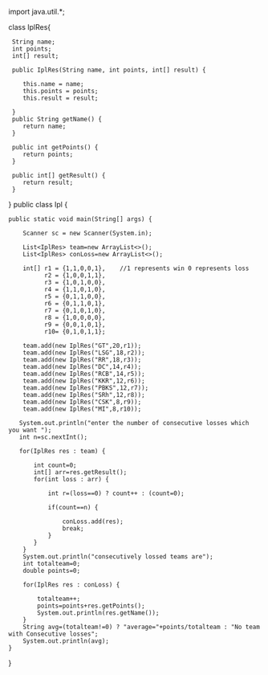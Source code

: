import java.util.*;

class IplRes{
	
	 String name;
	 int points;
	 int[] result;
	 
	 public IplRes(String name, int points, int[] result) {
		
		this.name = name;
		this.points = points;
		this.result = result;
		
	 }
	 public String getName() {
		return name;
	 }
	
	 public int getPoints() {
		return points;
	 }

	 public int[] getResult() {
		return result;
	 }	 
}
public class Ipl {

	public static void main(String[] args) {
		
		Scanner sc = new Scanner(System.in);
		
		List<IplRes> team=new ArrayList<>();
		List<IplRes> conLoss=new ArrayList<>();
		
		int[] r1 = {1,1,0,0,1},    //1 represents win 0 represents loss
			  r2 = {1,0,0,1,1},
			  r3 = {1,0,1,0,0},
			  r4 = {1,1,0,1,0},
			  r5 = {0,1,1,0,0},
			  r6 = {0,1,1,0,1},
			  r7 = {0,1,0,1,0},
			  r8 = {1,0,0,0,0},
			  r9 = {0,0,1,0,1},
			  r10= {0,1,0,1,1};
		
		team.add(new IplRes("GT",20,r1));       
		team.add(new IplRes("LSG",18,r2));
		team.add(new IplRes("RR",18,r3));
		team.add(new IplRes("DC",14,r4));
		team.add(new IplRes("RCB",14,r5));
		team.add(new IplRes("KKR",12,r6));
		team.add(new IplRes("PBKS",12,r7));
		team.add(new IplRes("SRh",12,r8));
		team.add(new IplRes("CSK",8,r9));
		team.add(new IplRes("MI",8,r10));
		
	   System.out.println("enter the number of consecutive losses which you want ");
	   int n=sc.nextInt();
	   
	   for(IplRes res : team) {
		   
		   int count=0;
		   int[] arr=res.getResult();
		   for(int loss : arr) {
			   
			   int r=(loss==0) ? count++ : (count=0);
			   
			   if(count==n) {
				   
				   conLoss.add(res);
				   break;
			   }
		   }
	    }
	    System.out.println("consecutively lossed teams are");
	    int totalteam=0;
	    double points=0;
	    
	    for(IplRes res : conLoss) {
	    	
	    	totalteam++;
	    	points=points+res.getPoints();
	    	System.out.println(res.getName());
	    }
	    String avg=(totalteam!=0) ? "average="+points/totalteam : "No team with Consecutive losses";
	    System.out.println(avg);
	}

}
